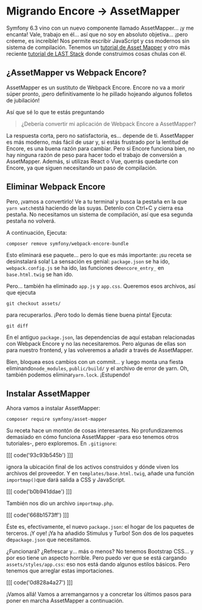 # Migrando Encore -> AssetMapper

Symfony 6.3 vino con un nuevo componente llamado AssetMapper... ¡y me encanta! Vale, trabajo en él... así que no soy en absoluto objetiva... ¡pero créeme, es increíble! Nos permite escribir JavaScript y css modernos sin sistema de compilación. Tenemos un [tutorial de Asset Mapper](https://symfonycasts.com/screencast/asset-mapper) y otro más reciente [tutorial de LAST Stack](https://symfonycasts.com/screencast/last-stack) donde construimos cosas chulas con él.

## ¿AssetMapper vs Webpack Encore?

AssetMapper es un sustituto de Webpack Encore. Encore no va a morir súper pronto, ¡pero definitivamente lo he pillado hojeando algunos folletos de jubilación!

Así que sé lo que te estás preguntando

> ¿Debería convertir mi aplicación de Webpack Encore a AssetMapper?

La respuesta corta, pero no satisfactoria, es... depende de ti. AssetMapper es más moderno, más fácil de usar y, si estás frustrado por la lentitud de Encore, es una buena razón para cambiar. Pero si Encore funciona bien, no hay ninguna razón de peso para hacer todo el trabajo de conversión a AssetMapper. Además, si utilizas React o Vue, querrás quedarte con Encore, ya que siguen necesitando un paso de compilación.

## Eliminar Webpack Encore

Pero, ¡vamos a convertirlo! Ve a tu terminal y busca la pestaña en la que `yarn watch`está haciendo de las suyas. Detenlo con Ctrl+C y cierra esa pestaña. No necesitamos un sistema de compilación, así que esa segunda pestaña no volverá.

A continuación, Ejecuta:

```terminal
composer remove symfony/webpack-encore-bundle
```

Esto eliminará ese paquete... pero lo que es más importante: ¡su receta se desinstalará sola! La sensación es genial: `package.json` se ha ido, `webpack.config.js` se ha ido, las funciones de`encore_entry_` en `base.html.twig` se han ido.

Pero... también ha eliminado `app.js` y `app.css`. Queremos esos archivos, así que ejecuta

```terminal
git checkout assets/
```

para recuperarlos. ¡Pero todo lo demás tiene buena pinta! Ejecuta:

```terminal
git diff
```

En el antiguo `package.json`, las dependencias de aquí estaban relacionadas con Webpack Encore y no las necesitaremos. Pero algunas de ellas son para nuestro frontend, y las volveremos a añadir a través de AssetMapper.

Bien, bloquea esos cambios con un commit... y luego monta una fiesta eliminando`node_modules`, `public/build/` y el archivo de error de yarn. Oh, también podemos eliminar`yarn.lock`. ¡Estupendo!

## Instalar AssetMapper

Ahora vamos a instalar AssetMapper:

```terminal
composer require symfony/asset-mapper
```

Su receta hace un montón de cosas interesantes. No profundizaremos demasiado en cómo funciona AssetMapper -para eso tenemos otros tutoriales-, pero exploremos. En `.gitignore`:

[[[ code('93c93b545b') ]]]

ignora la ubicación final de los activos construidos y dónde viven los archivos del proveedor. Y en `templates/base.html.twig`, añade una función `importmap()`que dará salida a CSS y JavaScript.

[[[ code('b0b941ddae') ]]]

También nos dio un archivo `importmap.php`. 

[[[ code('668b1573ff') ]]]

Éste es, efectivamente, el nuevo `package.json`: el hogar de los paquetes de terceros. ¡Y oye! ¡Ya ha añadido Stimulus y Turbo! Son dos de los paquetes de`package.json` que necesitamos.

¿Funcionará? ¿Refrescar y... más o menos? No tenemos Bootstrap CSS... y por eso tiene un aspecto horrible. Pero puedo ver que se está cargando `assets/styles/app.css`: eso nos está dando algunos estilos básicos. Pero tenemos que arreglar estas importaciones.

[[[ code('0d828a4a27') ]]]

¡Vamos allá! Vamos a arremangarnos y a concretar los últimos pasos para poner en marcha AssetMapper a continuación.
